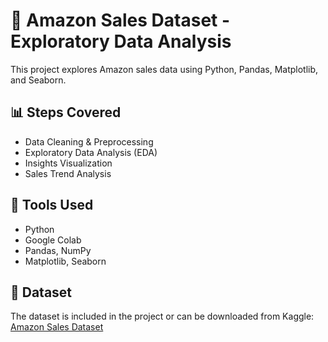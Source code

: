 # 🛒 Amazon Sales Dataset - Exploratory Data Analysis

This project explores Amazon sales data using Python, Pandas, Matplotlib, and Seaborn.

## 📊 Steps Covered
- Data Cleaning & Preprocessing
- Exploratory Data Analysis (EDA)
- Insights Visualization
- Sales Trend Analysis

## 🧰 Tools Used
- Python
- Google Colab
- Pandas, NumPy
- Matplotlib, Seaborn

## 📁 Dataset
The dataset is included in the project or can be downloaded from Kaggle:
[Amazon Sales Dataset](https://www.kaggle.com/)
